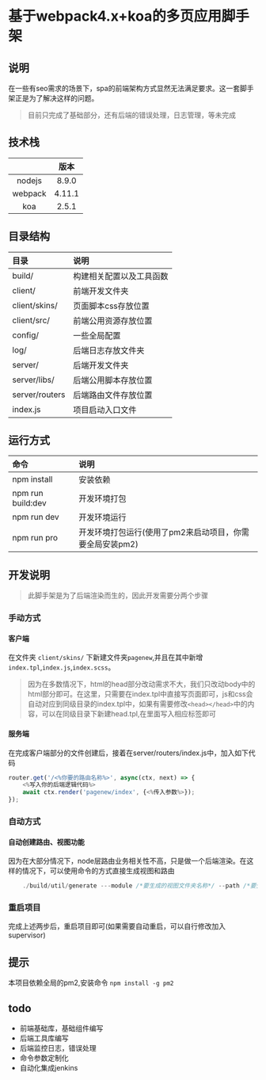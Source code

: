 # 基于webpack4.x+koa的多页应用脚手架

## 说明
在一些有seo需求的场景下，spa的前端架构方式显然无法满足要求。这一套脚手架正是为了解决这样的问题。
> 目前只完成了基础部分，还有后端的错误处理，日志管理，等未完成

## 技术栈
||版本|
|:--:|:--:|
|nodejs |8.9.0|
|webpack | 4.11.1|
|koa | 2.5.1|


## 目录结构
|目录|说明|
|:--|:--|
|build/|构建相关配置以及工具函数|
|client/|前端开发文件夹|
|client/skins/|页面脚本css存放位置|
|client/src/|前端公用资源存放位置|
|config/|一些全局配置|
|log/|后端日志存放文件夹|
|server/|后端开发文件夹|
|server/libs/|后端公用脚本存放位置|
|server/routers|后端路由文件存放位置|
|index.js|项目启动入口文件|


## 运行方式
|命令|说明|
|:--|:--|
|npm install|安装依赖|
|npm run build:dev|开发环境打包|
|npm run dev|开发环境运行|
|npm run pro|开发环境打包运行(使用了pm2来启动项目，你需要全局安装pm2)|

## 开发说明
> 此脚手架是为了后端渲染而生的，因此开发需要分两个步骤
### 手动方式
#### 客户端
在文件夹 `client/skins/` 下新建文件夹`pagenew`,并且在其中新增
`index.tpl`,`index.js`,`index.scss`。
> 因为在多数情况下，html的head部分改动需求不大，我们只改动body中的html部分即可。在这里，只需要在index.tpl中直接写页面即可，js和css会自动对应到同级目录的index.tpl中，如果有需要修改`<head></head>`中的内容，可以在同级目录下新建head.tpl,在里面写入相应标签即可

#### 服务端
在完成客户端部分的文件创建后，接着在server/routers/index.js中，加入如下代码
```javascript
router.get('/<%你要的路由名称%>', async(ctx, next) => {
    <%写入你的后端逻辑代码%>
    await ctx.render('pagenew/index', {<%传入参数%>});
});
```
### 自动方式
#### 自动创建路由、视图功能
因为在大部分情况下，node层路由业务相关性不高，只是做一个后端渲染。在这样的情况下，可以使用命令的方式直接生成视图和路由

```javascript
    ./build/util/generate ---module /*要生成的视图文件夹名称*/ --path /*要生成的后端路由url*/
```

### 重启项目
完成上述两步后，重启项目即可(如果需要自动重启，可以自行修改加入supervisor)

## 提示
本项目依赖全局的pm2,安装命令 `npm install -g pm2`

## todo
- 前端基础库，基础组件编写
- 后端工具库编写
- 后端监控日志，错误处理
- 命令参数定制化
- 自动化集成jenkins

